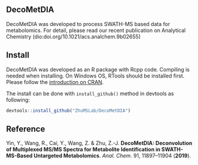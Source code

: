 ## DecoMetDIA
DecoMetDIA was developed to process SWATH-MS based data for metabolomics. For detail, please read our recent publication on Analytical Chemistry (dio:doi.org/10.1021/acs.analchem.9b02655)

## Install
DecoMetDIA was developed as an R package with Rcpp code. Compiling is needed when installing. On Windows OS, RTools should be installed first. Please follow the [introduction on CRAN](https://cran.rstudio.com/bin/windows/Rtools/).

The install can be done with ```install_github()```  method in devtools as following:
``` R
devtools::install_github("ZhuMSLab/DecoMetDIA")
```
## Reference
Yin, Y., Wang, R., Cai, Y., Wang, Z. & Zhu, Z.-J. **DecoMetDIA: Deconvolution of Multiplexed MS/MS Spectra for Metabolite Identification in SWATH-MS-Based Untargeted Metabolomics**. *Anal. Chem*. 91, 11897–11904 (**2019**).

